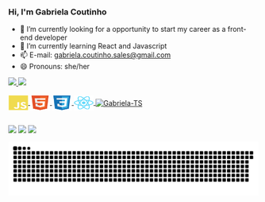 ### Hi, I'm Gabriela Coutinho

- 🔭 I’m currently looking for a opportunity to start my career as a front-end developer
- 🌱 I’m currently learning React and Javascript
- 📫 E-mail: gabriela.coutinho.sales@gmail.com
- 😄 Pronouns: she/her

 <div>
  <a href="https://github.com/gabrielacsalesc">
  <img height="160em" src="https://github-readme-stats.vercel.app/api?username=gabrielacsalesc&show_icons=true&theme=dark&include_all_commits=true&count_private=true"/>
  <img height="160em" src="https://github-readme-stats.vercel.app/api/top-langs/?username=gabrielacsalesc&layout=compact&langs_count=7&theme=dark"/>
</div>
  
  <div style="display: inline_block"><br>
  <img align="center" alt="Gabriela-Js" height="30" width="40" src="https://raw.githubusercontent.com/devicons/devicon/master/icons/javascript/javascript-plain.svg">
  <img align="center" alt="Gabriela-HTML" height="30" width="40" src="https://raw.githubusercontent.com/devicons/devicon/master/icons/html5/html5-original.svg">
  <img align="center" alt="Gabriela-CSS" height="30" width="40" src="https://raw.githubusercontent.com/devicons/devicon/master/icons/css3/css3-original.svg">
  <img align="center" alt="Gabriela-React" height="30" width="40" src="https://raw.githubusercontent.com/devicons/devicon/master/icons/react/react-original.svg">
  <img align="center" alt="Gabriela-TS" height="30" width="40" src="https://cdn.jsdelivr.net/gh/devicons/devicon/icons/typescript/typescript-original.svg" />
</div>
  
   ##
 
<div> 
  <a href ="https://t.me/gabcsales"  target="_blank"><img src="https://img.shields.io/badge/Telegram-2CA5E0?style=for-the-badge&logo=telegram&logoColor=white" target="_blank"></a>
  <a href ="mailto:gabriela.coutinho.sales@gmail.com"  target="_blank"><img src="https://img.shields.io/badge/Gmail-D14836?style=for-the-badge&logo=gmail&logoColor=white" target="_blank"></a>
  <a href="https://www.linkedin.com/in/gabriela-coutinho-sales-2ab982184/" target="_blank"><img src="https://img.shields.io/badge/-LinkedIn-%230077B5?style=for-the-badge&logo=linkedin&logoColor=white" target="_blank"></a>    
  
  ![Snake animation](https://github.com/gabrielacsalesc/gabrielacsalesc/blob/output/github-contribution-grid-snake.svg)
 
</div>
  
